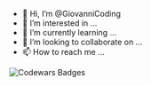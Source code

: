 - 👋 Hi, I’m @GiovanniCoding
- 👀 I’m interested in ...
- 🌱 I’m currently learning ...
- 💞️ I’m looking to collaborate on ...
- 📫 How to reach me ...

<!---
GiovanniCoding/GiovanniCoding is a ✨ special ✨ repository because its `README.md` (this file) appears on your GitHub profile.
You can click the Preview link to take a look at your changes.
--->
<img title="Codewars Badges" alt="Codewars Badges" src="https://www.codewars.com/users/GiovanniCoding/badges/large">
